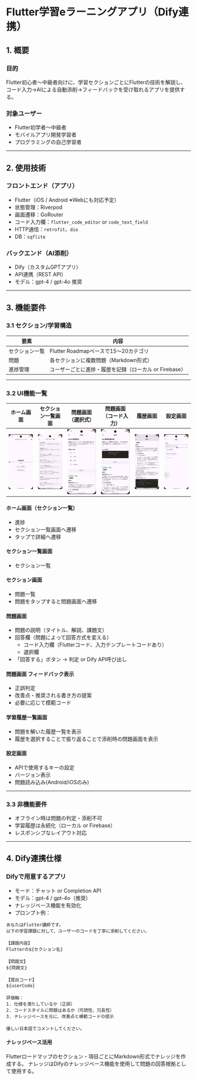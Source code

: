 # Flutter学習eラーニングアプリ（Dify連携）

## 1. 概要

### 目的
Flutter初心者～中級者向けに、学習セクションごとにFlutterの技術を解説し、
コード入力→AIによる自動添削→フィードバックを受け取れるアプリを提供する。

### 対象ユーザー
- Flutter初学者～中級者
- モバイルアプリ開発学習者
- プログラミングの自己学習者

---

## 2. 使用技術

### フロントエンド（アプリ）
- Flutter（iOS / Android ※Webにも対応予定）
- 状態管理：Riverpod
- 画面遷移：GoRouter
- コード入力欄：`flutter_code_editor` or `code_text_field`
- HTTP通信：`retrofit`、`dio`
- DB：`sqflite`
### バックエンド（AI添削）
- Dify（カスタムGPTアプリ）
- API連携（REST API）
- モデル：gpt-4 / gpt-4o 推奨

---

## 3. 機能要件

### 3.1 セクション/学習構造
| 要素           | 内容                                     |
|----------------|------------------------------------------|
| セクション一覧 | Flutter Roadmapベースで15〜20カテゴリ     |
| 問題   | 各セクションに複数問題（Markdown形式）    |
| 進捗管理       | ユーザーごとに進捗・履歴を記録（ローカル or Firebase） |

---

### 3.2 UI機能一覧

| ホーム画面 | セクション一覧画面 | 問題画面（選択式） | 問題画面（コード入力） | 履歴画面 | 設定画面 |
|:---:|:---:|:---:|:---:|:---:|:---:|
| ![ホーム画面](README_image/ホーム画面.png) | ![セクション一覧画面](README_image/セクション一覧画面.png) | ![選択式の問題画面](README_image/選択式の問題画面.png) | ![コード入力の問題画面](README_image/コード入力の問題画面.png) | ![履歴画面](README_image/履歴画面.png) | ![設定画面](README_image/設定画面.png) |

#### ホーム画面（セクション一覧）
- 進捗
- セクション一覧画面へ遷移
- タップで詳細へ遷移

#### セクション一覧画面
- セクション一覧

#### セクション画面
- 問題一覧
- 問題をタップすると問題画面へ遷移

#### 問題画面
- 問題の説明（タイトル、解説、課題文）
- 回答欄（問題によって回答方式を変える）
    - コード入力欄（Flutterコード、入力テンプレートコードあり）
    - 選択欄
- 「回答する」ボタン → 判定 or Dify API呼び出し

#### 問題画面 フィードバック表示
- 正誤判定
- 改善点・推奨される書き方の提案
- 必要に応じて模範コード

#### 学習履歴一覧画面
- 問題を解いた履歴一覧を表示
- 履歴を選択することで振り返ることで添削時の問題画面を表示


#### 設定画面
- APIで使用するキーの設定
- バージョン表示
- 問題読み込み(Android/iOSのみ)

---

### 3.3 非機能要件
- オフライン時は問題の判定・添削不可
- 学習履歴は永続化（ローカル or Firebase）
- レスポンシブなレイアウト対応

---

## 4. Dify連携仕様

### Difyで用意するアプリ
- モード：チャット or Completion API
- モデル：gpt-4 / gpt-4o（推奨）
- ナレッジベース機能を有効化
- プロンプト例：

```text
あなたはFlutter講師です。
以下の学習課題に対して、ユーザーのコードを丁寧に添削してください。

【課題内容】
Flutterの${セクション名}

【問題文】
${問題文}

【提出コード】
${userCode}

評価軸：
1. 仕様を満たしているか（正誤）
2. コードスタイルに問題はあるか（可読性、冗長性）
3. ナレッジベースを元に、改善点と模範コードの提示

優しい日本語でコメントしてください。
```
####  ナレッジベース活用
Flutterロードマップのセクション・項目ごとにMarkdown形式でナレッジを作成する。
ナレッジはDifyのナレッジベース機能を使用して問題の回答根拠として使用する。
